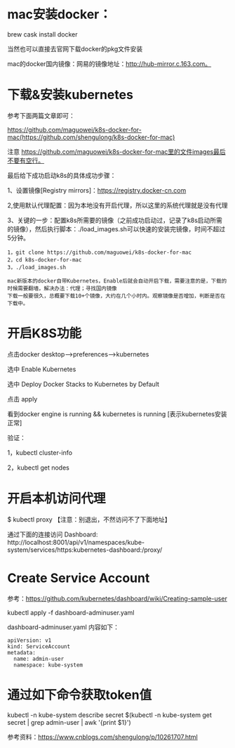 # mac安装docker：

brew cask install docker

当然也可以直接去官网下载docker的pkg文件安装

mac的docker国内镜像：网易的镜像地址：http://hub-mirror.c.163.com。

# 下载&安装kubernetes

参考下面两篇文章即可：

https://github.com/maguowei/k8s-docker-for-mac(https://github.com/shengulong/k8s-docker-for-mac)

注意 https://github.com/maguowei/k8s-docker-for-mac里的文件images最后不要有空行。

最后给下成功启动k8s的具体成功步骤：

1、设置镜像[Registry mirrors]：https://registry.docker-cn.com

2,使用默认代理配置：因为本地没有开启代理，所以这里的系统代理就是没有代理

3、关键的一步：配置k8s所需要的镜像（之前成功启动过，记录了k8s启动所需的镜像），然后执行脚本：./load_images.sh可以快速的安装完镜像，时间不超过5分钟。

```
1，git clone https://github.com/maguowei/k8s-docker-for-mac
2，cd k8s-docker-for-mac
3，./load_images.sh

mac新版本的docker自带Kubernetes，Enable后就会自动开启下载，需要注意的是，下载的时候需要翻墙，解决办法：代理；寻找国内镜像
下载一般要很久，总概要下载10+个镜像，大约在几个小时内。观察镜像是否增加，判断是否在下载中。
```

# 开启K8S功能

点击docker desktop-->preferences-->kubernetes

选中 Enable Kubernetes

选中 Deploy Docker Stacks to Kubernetes by Default

点击 apply

看到docker engine is running && kubernetes is running [表示kubernetes安装正常]

验证：

1，kubectl cluster-info

2，kubectl get nodes

# 开启本机访问代理

$ kubectl proxy 【注意：别退出，不然访问不了下面地址】

通过下面的连接访问 Dashboard: http://localhost:8001/api/v1/namespaces/kube-system/services/https:kubernetes-dashboard:/proxy/

# Create Service Account

参考：https://github.com/kubernetes/dashboard/wiki/Creating-sample-user

kubectl apply -f dashboard-adminuser.yaml

dashboard-adminuser.yaml 内容如下：

```
apiVersion: v1
kind: ServiceAccount
metadata:
  name: admin-user
  namespace: kube-system
```

# 通过如下命令获取token值

kubectl -n kube-system describe secret $(kubectl -n kube-system get secret | grep admin-user | awk '{print $1}')

参考资料：https://www.cnblogs.com/shengulong/p/10261707.html
